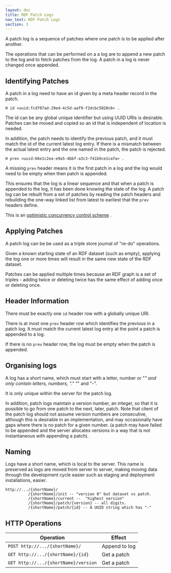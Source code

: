```yaml
---
layout: doc
title: RDF Patch Logs
nav_text: RDF Patch Logs
section: 3
---
```


A patch log is a sequence of patches where one patch is to be applied after another.

The operations that can be performed on a a log are to append a new patch to
the log and to fetch patches from the log. A patch in a log is never changed once appended.

## Identifying Patches

A patch in a log need to have an id given by a meta header record in the patch.

```
H id <uuid:fcd707ad-29ed-4c5d-aaf9-f2dcbc5020c6> .
```

The id can be any global unique identifier but using UUID URIs is desirable.
Patches can be moved and copied so an id that is independent of location is needed.

In addition, the patch needs to identify the previous patch, and it must match the id
of the current latest log entry. If there is a mismatch between the actual latest entry
and the one named in the patch, the patch is rejected.

```
H prev <uuid:66e1c2ea-e9a5-4bbf-a3c3-f41b9ce1cafa> .
```

A missing `prev` header means it is the first patch in a log and the log would need to be empty
when then patch is appended.

This ensures that the log is a linear sequence and that when a patch is appended
to the log, it has been done knowing the state of the log.
A patch log can be rebuilt from a set of patches by reading the patch headers and
rebuilding the one-way linked list from latest to earliest that the `prev` headers
define.

This is an [optimistic concurrency control scheme](https://en.wikipedia.org/wiki/Optimistic_concurrency_control_) .

## Applying Patches

A patch log can be be used as a triple store journal of "re-do" operations.

Given a known starting state of an RDF dataset (such as empty), applying the log one
or more times will result in the same new state of the RDF dataset.

Patches can be applied multiple times because an RDF graph is a set of triples -
adding twice or deleting twice has the same effect of adding once or deleting once.

## Header Information

There must be exactly one `id` header row with a globally unique URI.

There is at most one `prev` header row which identifies the previous in
a patch log. It must match the current latest log entry at the point a patch is
appended to a log.

If there is no `prev` header row, the log must be empty when the patch is appended.

## Organising logs

A log has a short name, which must start with a letter, number or "_" and
only contain letters, numbers, "."  "_" and "-".

It is only unique within the server for the patch log.

In addition, patch logs maintain a version number, an integer, so that it is
possible to go from one patch to the next, later, patch.  Note that client of the patch
log should not assume version numbers are consecutive, although this is desirable in an
implementation, and may occasionally have gaps where there is no patch for a given number.
(a patch may have failed to be appended and the server allocates versions in a way that
is not instantaneous with appending a patch).

## Naming

Logs have a short name, which is local to the server.
This name is preserved as logs are moved from server to server,
making moving data through the development cycle easier such as
staging and deployment installations, easier.

```
http://.../{shortName}/
          /{shortName}/init -- "version 0" but dataset vs patch.
          /{shortName}/current --  "highest version"
          /{shortName}/patch/{version} -- all digits.
          /{shortName}/patch/{id} -- A UUID string which has "-"
```

## HTTP Operations

|Operation                              | Effect        |
| ---------                             | ------        |
| `POST http://.../{shortName}/`        | Append to log |
| `GET http://.../{shortName}/{id}`     | Get a patch   |
| `GET http://.../{shortName}/version`  | Get a patch   |
